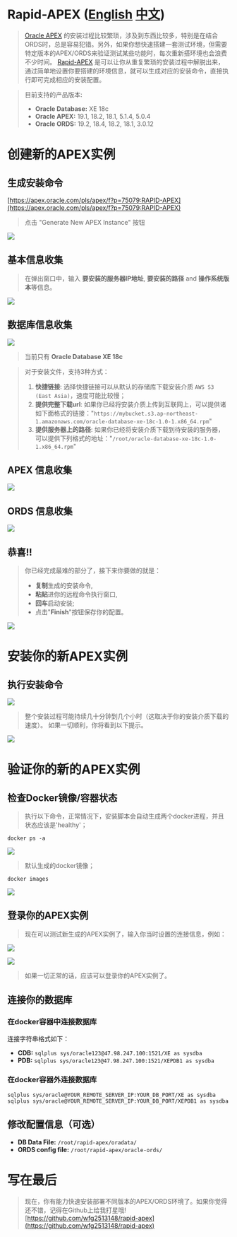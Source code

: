 # Rapid-APEX ([English](https://github.com/wfg2513148/rapid-apex) [中文](https://github.com/wfg2513148/rapid-apex/blob/master/CN.md))



> [Oracle APEX](https://apex.oracle.com/zh-cn/) 的安装过程比较繁琐，涉及到东西比较多，特别是在结合ORDS时，总是容易犯错。另外，如果你想快速搭建一套测试环境，但需要特定版本的APEX/ORDS来验证测试某些功能时，每次重新搭环境也会浪费不少时间。
> [Rapid-APEX](https://apex.oracle.com/pls/apex/f?p=75079:RAPID-APEX) 是可以让你从重复繁琐的安装过程中解脱出来，通过简单地设置你要搭建的环境信息，就可以生成对应的安装命令，直接执行即可完成相应的安装配置。

> 目前支持的产品版本:
> - **Oracle Database:** XE 18c
> - **Oracle APEX:** 19.1, 18.2, 18.1, 5.1.4, 5.0.4
> - **Oracle ORDS:** 19.2, 18.4, 18.2, 18.1, 3.0.12


# 创建新的APEX实例

## 生成安装命令

[https://apex.oracle.com/pls/apex/f?p=75079:RAPID-APEX](https://apex.oracle.com/pls/apex/f?p=75079:RAPID-APEX)

> 点击 "Generate New APEX Instance" 按钮

![](https://github.com/wfg2513148/rapid-apex/blob/dev/images/20190926221241.png)

## 基本信息收集

> 在弹出窗口中，输入 **要安装的服务器IP地址**, **要安装的路径** and **操作系统版本**等信息。

![](https://github.com/wfg2513148/rapid-apex/blob/dev/images/20190926222346.png)


## 数据库信息收集


![](https://github.com/wfg2513148/rapid-apex/blob/dev/images/20190929131529.png)

> 当前只有 **Oracle Database XE 18c** 

> 对于安装文件，支持3种方式：
> 1. **快捷链接**: 选择快捷链接可以从默认的存储库下载安装介质 `AWS S3 (East Asia)`，速度可能比较慢；
> 2. **提供完整下载url**: 如果你已经将安装介质上传到互联网上，可以提供诸如下面格式的链接："`https://mybucket.s3.ap-northeast-1.amazonaws.com/oracle-database-xe-18c-1.0-1.x86_64.rpm`"
> 3. **提供服务器上的路径**: 如果你已经将安装介质下载到待安装的服务器，可以提供下列格式的地址："`/root/oracle-database-xe-18c-1.0-1.x86_64.rpm`"


## APEX 信息收集

![](https://github.com/wfg2513148/rapid-apex/blob/dev/images/20190929131648.png)

## ORDS 信息收集

![](https://github.com/wfg2513148/rapid-apex/blob/dev/images/20190929131726.png)


## 恭喜!!

> 你已经完成最难的部分了，接下来你要做的就是：
> - **复制**生成的安装命令,
> - **粘贴**进你的远程命令执行窗口,
> - **回车**启动安装;
> - 点击"**Finish**"按钮保存你的配置。 


![](https://github.com/wfg2513148/rapid-apex/blob/dev/images/20190927130215.png)


# 安装你的新APEX实例

## 执行安装命令


![](https://github.com/wfg2513148/rapid-apex/blob/dev/images/20190926223113.png)

> 整个安装过程可能持续几十分钟到几个小时（这取决于你的安装介质下载的速度）。 
> 如果一切顺利，你将看到以下提示。 

![](https://github.com/wfg2513148/rapid-apex/blob/dev/images/20190928074719.png)

# 验证你的新的APEX实例
## 检查Docker镜像/容器状态

> 执行以下命令，正常情况下，安装脚本会自动生成两个docker进程，并且状态应该是'healthy'；

```
docker ps -a
```

![](https://github.com/wfg2513148/rapid-apex/blob/dev/images/20190927130445.png)

> 默认生成的docker镜像；

```
docker images
```

![](https://github.com/wfg2513148/rapid-apex/blob/dev/images/20190927130654.png)


## 登录你的APEX实例

> 现在可以测试新生成的APEX实例了，输入你当时设置的连接信息，例如：

![](https://github.com/wfg2513148/rapid-apex/blob/dev/images/20190926230438.png)

![](https://github.com/wfg2513148/rapid-apex/blob/dev/images/20190927124836.png)

> 如果一切正常的话，应该可以登录你的APEX实例了。

## 连接你的数据库
### 在docker容器中连接数据库

连接字符串格式如下： 

- **CDB:** `sqlplus sys/oracle123@47.98.247.100:1521/XE as sysdba`
- **PDB:** `sqlplus sys/oracle123@47.98.247.100:1521/XEPDB1 as sysdba`


### 在docker容器外连接数据库

```
sqlplus sys/oracle@YOUR_REMOTE_SERVER_IP:YOUR_DB_PORT/XE as sysdba
sqlplus sys/oracle@YOUR_REMOTE_SERVER_IP:YOUR_DB_PORT/XEPDB1 as sysdba
```


## 修改配置信息（可选）

- **DB Data File:** `/root/rapid-apex/oradata/`
- **ORDS config file:** `/root/rapid-apex/oracle-ords/`


# 写在最后

> 现在，你有能力快速安装部署不同版本的APEX/ORDS环境了。如果你觉得还不错，记得在Github上给我打星哦! [https://github.com/wfg2513148/rapid-apex](https://github.com/wfg2513148/rapid-apex)
